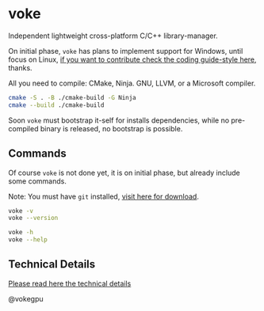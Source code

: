 # voke

Independent lightweight cross-platform C/C++ library-manager.

On initial phase, `voke` has plans to implement support for Windows, until focus on Linux, [if you want to contribute check the coding guide-style here](https://github.com/vokegpu/code-of-conduct-and-style-guide), thanks.

All you need to compile: CMake, Ninja. GNU, LLVM, or a Microsoft compiler.
```sh
cmake -S . -B ./cmake-build -G Ninja
cmake --build ./cmake-build
```

Soon `voke` must bootstrap it-self for installs dependencies, while no pre-compiled binary is released, no bootstrap is possible.

## Commands

Of course `voke` is not done yet, it is on initial phase, but already include some commands.

Note: You must have `git` installed, [visit here for download](https://git-scm.com/).

```sh
voke -v
voke --version

voke -h
voke --help
```

## Technical Details

[Please read here the technical details](https://github.com/vokegpu/voke-docs)

@vokegpu

